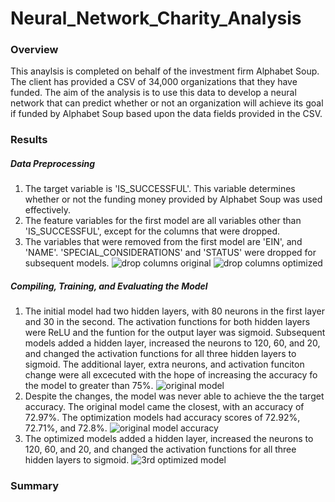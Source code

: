 # Neural_Network_Charity_Analysis

### Overview
This anaylsis is completed on behalf of the investment firm Alphabet Soup. The client has provided a CSV of 34,000 organizations that they have funded. The aim of the analysis is to use this data to develop a neural network that can predict whether or not an organization will achieve its goal if funded by Alphabet Soup based upon the data fields provided in the CSV.

### Results

##### Data Preprocessing
1. The target variable is 'IS_SUCCESSFUL'. This variable determines whether or not the funding money provided by Alphabet Soup was used effectively.
2. The feature variables for the first model are all variables other than 'IS_SUCCESSFUL', except for the columns that were dropped.
3. The variables that were removed from the first model are 'EIN', and 'NAME'.  'SPECIAL_CONSIDERATIONS' and 'STATUS' were dropped for subsequent models.
![drop columns original](https://user-images.githubusercontent.com/86164867/139950037-0d1e5c87-0435-4171-b95e-fd0dee13e697.PNG)
![drop columns optimized](https://user-images.githubusercontent.com/86164867/139950052-ffb66ccc-4e0b-4bda-a3b8-0cf4641983e1.PNG)



##### Compiling, Training, and Evaluating the Model
1. The initial model had two hidden layers, with 80 neurons in the first layer and 30 in the second. The activation functions for both hidden layers were ReLU and the funtion for the output layer was sigmoid.  Subsequent models added a hidden layer, increased the neurons to 120, 60, and 20, and changed the activation functions for all three hidden layers to sigmoid. The additional layer, extra neurons, and activation funciton change were all excecuted with the hope of increasing the accuracy fo the model to greater than 75%.
![original model](https://user-images.githubusercontent.com/86164867/139957315-cec13524-2c93-43dc-88f0-f0c29b646336.PNG)
2. Despite the changes, the model was never able to achieve the the target accuracy. The original model came the closest, with an accuracy of 72.97%. The optimization models had accuracy scores of 72.92%, 72.71%, and 72.8%.
![original model accuracy](https://user-images.githubusercontent.com/86164867/139957594-a01eb472-579a-4b54-a681-91996a82c9c6.PNG)
3. The optimized models added a hidden layer, increased the neurons to 120, 60, and 20, and changed the activation functions for all three hidden layers to sigmoid.
![3rd optimized model](https://user-images.githubusercontent.com/86164867/139957192-91df19bd-ede0-49e4-bc8a-e91e1fc4c183.PNG)


### Summary

